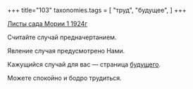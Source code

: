 +++
title="103"
taxonomies.tags = [
 "труд",
 "будущее",
]
+++

[Листы сада Мории 1 1924г](/agni/1924)

Считайте случай предначертанием.   

Явление случая предусмотрено Нами.   

Кажущийся случай для вас — страница [будущего](/tags/будущее).   

Можете спокойно и бодро трудиться.    

